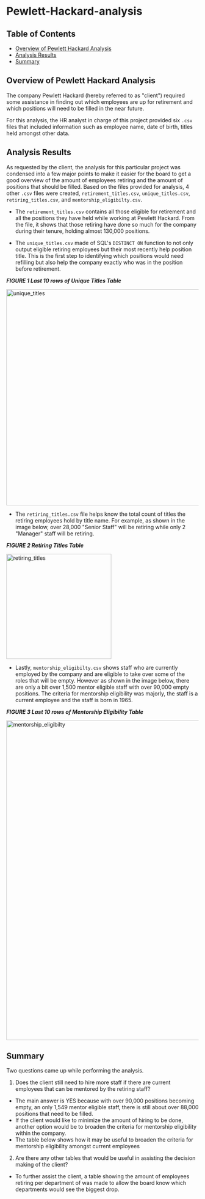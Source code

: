 # Pewlett-Hackard-analysis

## Table of Contents

- [Overview of Pewlett Hackard Analysis](#overview-of-pewlett-hackard-analysis)
- [Analysis Results](#analysis-results)
- [Summary](#summary)

## Overview of Pewlett Hackard Analysis

The company Pewlett Hackard (hereby referred to as "client") required some assistance in finding out which employees are up for retirement and which positions will need to be filled in the near future.

For this analysis, the HR analyst in charge of this project provided six `.csv` files that included information such as employee name, date of birth, titles held amongst  other data.

## Analysis Results

As requested by the client, the analysis for this particular project was condensed into a few major points to make it easier for the board to get a good overview of the amount of employees retiring and the amount of positions that should be filled. Based on the files provided for analysis, 4 other `.csv` files were created, `retirement_titles.csv`, `unique_titles.csv`, `retiring_titles.csv`, and `mentorship_eligibilty.csv`.

- The `retirement_titles.csv` contains all those eligible for retirement and all the positions they have held while working at Pewlett Hackard. From the file, it shows that those retiring have done so much for the company during their tenure, holding almost 130,000 positions.

- The `unique_titles.csv` made of SQL's `DISTINCT ON` function to not only output eligible retiring employees but their most recently help position title. This is the first step to identifying which positions would need refilling but also help the company exactly who was in the position before retirement.

**_FIGURE 1 Last 10 rows of Unique Titles Table_**

<img width="566" alt="unique_titles" src="https://user-images.githubusercontent.com/86085601/129428370-aad02536-8a41-4427-a97f-bf3749c6fa74.png">


- The `retiring_titles.csv` file helps know the total count of titles the retiring employees hold by title name. For example, as shown in the image below, over 28,000 "Senior Staff" will be retiring while only 2 "Manager" staff will be retiring.

**_FIGURE 2 Retiring Titles Table_**

<img width="275" alt="retiring_titles" src="https://user-images.githubusercontent.com/86085601/129428380-9e67c072-171c-4b16-92e6-3e3ad53c4faa.png">

- Lastly, `mentorship_eligibilty.csv` shows staff who are currently employed by the company and are eligible to take over some of the roles that will be empty. However as shown in the image below, there are only a bit over 1,500 mentor eligible staff with over 90,000 empty positions. The criteria for mentorship eligibility  was majorly, the staff is a current employee and the staff is born in 1965.

**_FIGURE 3 Last 10 rows of Mentorship Eligibility Table_**

<img width="837" alt="mentorship_eligibilty" src="https://user-images.githubusercontent.com/86085601/129428387-3ec1780d-727d-4f78-b2be-6dacf53b1338.png">

## Summary

Two questions came up while performing the analysis.

1. Does the client still need to hire more staff if there are current employees that can be mentored by the retiring staff?
- The main answer is YES because with over 90,000 positions becoming empty, an only 1,549 mentor eligible staff, there is still about over 88,000 positions that need to be filled. 
- If the client would like to minimize the amount of hiring to be done, another option would be to broaden the criteria for mentorship eligibility within the company.
- The table below shows how it may be useful to broaden the criteria for mentorship eligibility amongst current employees

2. Are there any other tables that would be useful in assisting the decision making of the client?
 - To further assist the client, a table showing the amount of employees retiring per department of  was made to allow the board know which departments would see the biggest drop.

